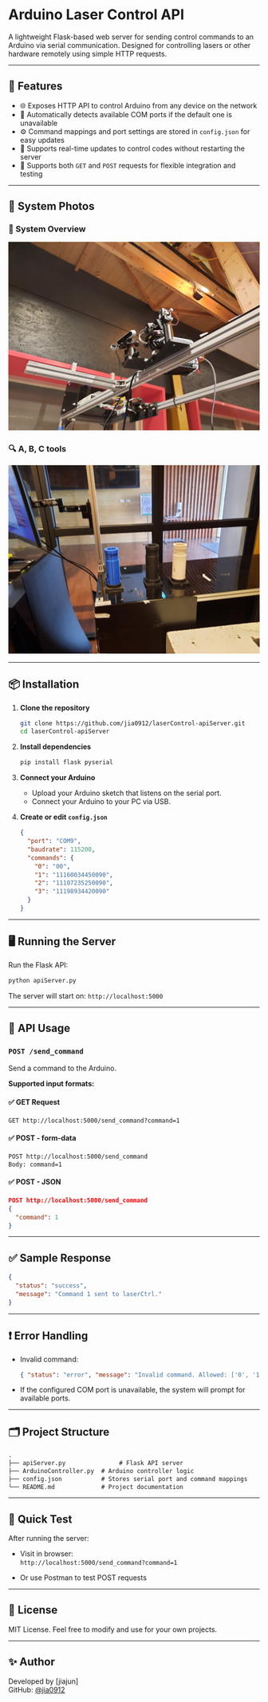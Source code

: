 # Arduino Laser Control API

A lightweight Flask-based web server for sending control commands to an Arduino via serial communication. Designed for controlling lasers or other hardware remotely using simple HTTP requests.

---

## 🚀 Features

- 🌐 Exposes HTTP API to control Arduino from any device on the network
- 🔌 Automatically detects available COM ports if the default one is unavailable
- ⚙️ Command mappings and port settings are stored in `config.json` for easy updates
- 🔁 Supports real-time updates to control codes without restarting the server
- 🧪 Supports both `GET` and `POST` requests for flexible integration and testing

---

## 📸 System Photos

### 🔧 System Overview
![Laser projection system](images/projectionSystem.jpg)

### 🔍 A, B, C tools
![A, B, C tools(3 positions)](images/tools.jpg)

---

## 📦 Installation

1. **Clone the repository**
   ```bash
   git clone https://github.com/jia0912/laserControl-apiServer.git
   cd laserControl-apiServer
   ```

2. **Install dependencies**
   ```bash
   pip install flask pyserial
   ```

3. **Connect your Arduino**
   - Upload your Arduino sketch that listens on the serial port.
   - Connect your Arduino to your PC via USB.

4. **Create or edit `config.json`**
   ```json
   {
     "port": "COM9",
     "baudrate": 115200,
     "commands": {
       "0": "00",
       "1": "11160034450090",
       "2": "11107235250090",
       "3": "11198934420090"
     }
   }
   ```

---

## 🖥️ Running the Server

Run the Flask API:
```bash
python apiServer.py
```

The server will start on: `http://localhost:5000`

---

## 📡 API Usage

### `POST /send_command`
Send a command to the Arduino.

**Supported input formats:**

#### ✅ GET Request
```
GET http://localhost:5000/send_command?command=1
```

#### ✅ POST - form-data
```
POST http://localhost:5000/send_command
Body: command=1
```

#### ✅ POST - JSON
```json
POST http://localhost:5000/send_command
{
  "command": 1
}
```

---

## ✅ Sample Response
```json
{
  "status": "success",
  "message": "Command 1 sent to laserCtrl."
}
```

---

## ❗ Error Handling

- Invalid command:
  ```json
  { "status": "error", "message": "Invalid command. Allowed: ['0', '1', '2', '3']" }
  ```

- If the configured COM port is unavailable, the system will prompt for available ports.

---

## 🗂️ Project Structure

```
.
├── apiServer.py               # Flask API server
├── ArduinoController.py  # Arduino controller logic
├── config.json           # Stores serial port and command mappings
└── README.md             # Project documentation
```

---

## 🧪 Quick Test

After running the server:

- Visit in browser:  
  `http://localhost:5000/send_command?command=1`

- Or use Postman to test POST requests

---

## 📄 License

MIT License. Feel free to modify and use for your own projects.

---

## ✨ Author

Developed by [jiajun]  
GitHub: [@jia0912](https://github.com/jia0912)
